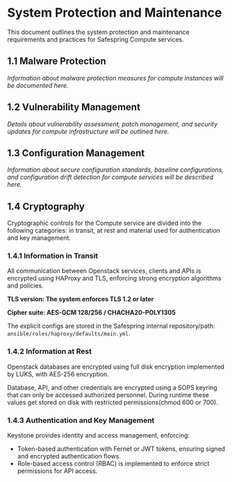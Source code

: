 # System Protection and Maintenance

This document outlines the system protection and maintenance requirements and practices for Safespring Compute services.

## 1.1 Malware Protection

*Information about malware protection measures for compute instances will be documented here.*

## 1.2 Vulnerability Management

*Details about vulnerability assessment, patch management, and security updates for compute infrastructure will be outlined here.*

## 1.3 Configuration Management

*Information about secure configuration standards, baseline configurations, and configuration drift detection for compute services will be described here.*

## 1.4 Cryptography

Cryptographic controls for the Compute service are divided into the following categories: in transit, at rest and material used for authentication and key management.

### 1.4.1 Information in Transit

All communication between Openstack services, clients and APIs is encrypted using HAProxy and TLS, enforcing strong encryption algorithms and policies.

**TLS version: The system enforces TLS 1.2 or later**

**Cipher suite: AES-GCM 128/256 / CHACHA20-POLY1305**

The explicit configs are stored in the Safespring internal repository/path: `ansible/roles/haproxy/defaults/main.yml`.

### 1.4.2 Information at Rest

Openstack databases are encrypted using full disk encryption implemented by LUKS, with AES-256 encryption.

Database, API, and other credentials are encrypted using a SOPS keyring that can only be accessed authorized personnel. During runtime these values get stored on disk with restricted permissions(chmod 600 or 700).

### 1.4.3 Authentication and Key Management

Keystone provides identity and access management, enforcing:

* Token-based authentication with Fernet or JWT tokens, ensuring signed and encrypted authentication flows.
* Role-based access control (RBAC) is implemented to enforce strict permissions for API access.
